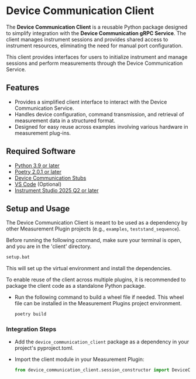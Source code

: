 # Device Communication Client

The **Device Communication Client** is a reusable Python package designed to simplify integration with the **Device Communication gRPC Service**. The client manages instrument sessions and provides shared access to instrument resources, eliminating the need for manual port configuration.

This client provides interfaces for users to initialize instrument and manage sessions and perform measurements through the Device Communication Service.

## Features

- Provides a simplified client interface to interact with the Device Communication Service.
- Handles device configuration, command transmission, and retrieval of measurement data in a structured format.
- Designed for easy reuse across examples involving various hardware in measurement plug-ins.

## Required Software

- [Python 3.9 or later](https://www.python.org/downloads/release/python-390/)
- [Poetry 2.0.1 or later](https://python-poetry.org/docs/#installing-with-pipx)
- [Device Communication Stubs](../stubs)
- [VS Code](https://code.visualstudio.com/download) (Optional)
- [Instrument Studio 2025 Q2 or later](https://www.ni.com/en/support/downloads/software-products/download.instrumentstudio.html#564301)

## Setup and Usage

The Device Communication Client is meant to be used as a dependency by other Measurement Plugin projects (e.g., `examples`, `teststand_sequence`).

Before running the following command, make sure your terminal is open, and you are in the 'client' directory.

```cmd
setup.bat
```

This will set up the virtual environment and install the dependencies.

To enable reuse of the client across multiple plugins, it is recommended to package the client code as a standalone Python package.

- Run the following command to build a wheel file if needed. This wheel file can be installed in the Measurement Plugins project environment.

  ```cmd
  poetry build
  ```

### Integration Steps

- Add the `device_communication_client` package as a dependency in your project's pyproject.toml.
- Import the client module in your Measurement Plugin:

   ```python
   from device_communication_client.session_constructor import DeviceCommunicationSessionConstructor, INSTRUMENT_TYPE
   ```